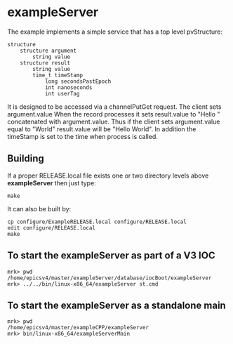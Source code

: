 # exampleServer

The example implements a simple service that has a top level pvStructure:

    structure
        structure argument
            string value
        structure result
            string value
            time_t timeStamp
                long secondsPastEpoch
                int nanoseconds
                int userTag


It is designed to be accessed via a channelPutGet request.
The client sets argument.value
When the record processes it sets result.value to "Hello " 
concatenated with argument.value.
Thus if the client sets argument.value equal to "World"
result.value will be "Hello World".
In addition the timeStamp is set to the time when process is called.</p>

## Building

If a proper RELEASE.local file exists one or two directory levels above **exampleServer**
then just type:

    make

It can also be built by:

    cp configure/ExampleRELEASE.local configure/RELEASE.local
    edit configure/RELEASE.local
    make

## To start the exampleServer as part of a V3 IOC

    mrk> pwd
    /home/epicsv4/master/exampleServer/database/iocBoot/exampleServer
    mrk> ../../bin/linux-x86_64/exampleServer st.cmd 

## To start the exampleServer as a standalone main

    mrk> pwd
    /home/epicsv4/master/exampleCPP/exampleServer
    mrk> bin/linux-x86_64/exampleServerMain

